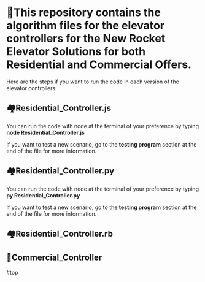 # 🚀This repository contains the algorithm files for the elevator controllers for the New Rocket Elevator Solutions for both Residential and Commercial Offers.

Here are the steps if you want to run the code in each version of the elevator controllers:

## 🏘️Residential_Controller.js
You can run the code with node at the terminal of your preference by typing **node Residential_Controller.js**

If you want to test a new scenario, go to the **testing program** section at the end of the file for more information.

## 🏘️Residential_Controller.py 
You can run the code with node at the terminal of your preference by typing **py Residential_Controller.py**

If you want to test a new scenario, go to the **testing program** section at the end of the file for more information.

## 🏘️Residential_Controller.rb







## 🏢Commercial_Controller
#top